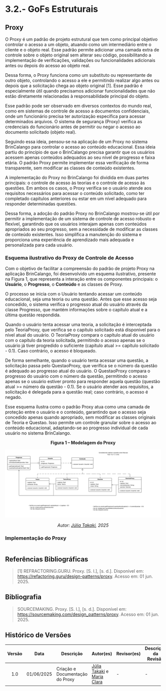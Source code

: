 # 3.2.- GoFs Estruturais

## Proxy 

O Proxy é um padrão de projeto estrutural que tem como principal objetivo controlar o acesso a um objeto, atuando como um intermediário entre o cliente e o objeto real. Esse padrão permite adicionar uma camada extra de controle sobre o objeto original sem alterar seu código, possibilitando a implementação de verificações, validações ou funcionalidades adicionais antes ou depois do acesso ao objeto real.

Dessa forma, o Proxy funciona como um substituto ou representante de outro objeto, controlando o acesso a ele e permitindo realizar algo antes ou depois que a solicitação chega ao objeto original [1]. Esse padrão é especialmente útil quando precisamos adicionar funcionalidades que não estão diretamente relacionadas à responsabilidade principal do objeto.

Esse padrão pode ser observado em diversos contextos do mundo real, como em sistemas de controle de acesso a documentos confidenciais, onde um funcionário precisa ter autorização específica para acessar determinados arquivos. O sistema de segurança (Proxy) verifica as credenciais do funcionário antes de permitir ou negar o acesso ao documento solicitado (objeto real).

Seguindo essa ideia, pensou-se na aplicação de um Proxy no sistema BrinCalango para controlar o acesso ao conteúdo educacional. Essa ideia partiu do princípio de que o BrinCalango precisa garantir que os usuários acessem apenas conteúdos adequados ao seu nível de progresso e faixa etária. O padrão Proxy permite implementar essa verificação de forma transparente, sem modificar as classes de conteúdo existentes.

A implementação do Proxy no BrinCalango foi dividida em duas partes principais: o controle de acesso às teorias e o controle de acesso às questões. Em ambos os casos, o Proxy verifica se o usuário atende aos requisitos necessários para acessar o conteúdo solicitado, como ter completado capítulos anteriores ou estar em um nível adequado para responder determinadas questões.

Dessa forma, a adoção do padrão Proxy no BrinCalango mostrou-se útil por permitir a implementação de um sistema de controle de acesso robusto e flexível, garantindo que os usuários interajam apenas com conteúdos apropriados ao seu progresso, sem a necessidade de modificar as classes de conteúdo existentes. Isso simplifica a manutenção do sistema e proporciona uma experiência de aprendizado mais adequada e personalizada para cada usuário.

### Esquema ilustrativo do Proxy de Controle de Acesso

Com o objetivo de facilitar a compreensão do padrão de projeto Proxy na aplicação BrinCalango, foi desenvolvido um esquema ilustrativo, presente na Figura 1, que representa a interação entre os componentes principais: o **Usuário**, o **Progresso**, o **Conteúdo** e as classes de Proxy.

O processo se inicia com o Usuário tentando acessar um conteúdo educacional, seja uma teoria ou uma questão. Antes que esse acesso seja concedido, o sistema verifica o progresso atual do usuário através da classe Progresso, que mantém informações sobre o capítulo atual e a última questão respondida.

Quando o usuário tenta acessar uma teoria, a solicitação é interceptada pelo TeoriaProxy, que verifica se o capítulo solicitado está disponível para o nível atual do usuário. O TeoriaProxy compara o capítulo atual do usuário com o capítulo da teoria solicitada, permitindo o acesso apenas se o usuário já tiver progredido o suficiente (capítulo atual >= capítulo solicitado - 0.1). Caso contrário, o acesso é bloqueado.

De forma semelhante, quando o usuário tenta acessar uma questão, a solicitação passa pelo QuestaoProxy, que verifica se o número da questão é adequado ao progresso atual do usuário. O QuestaoProxy compara o progresso do usuário com o número da questão, permitindo o acesso apenas se o usuário estiver pronto para responder aquela questão (questão atual >= número da questão - 0.1). Se o usuário atender aos requisitos, a solicitação é delegada para a questão real; caso contrário, o acesso é negado.

Esse esquema ilustra como o padrão Proxy atua como uma camada de proteção entre o usuário e o conteúdo, garantindo que o acesso seja concedido apenas quando apropriado, sem modificar as classes originais de Teoria e Questao. Isso permite um controle granular sobre o acesso ao conteúdo educacional, adaptando-se ao progresso individual de cada usuário no sistema BrinCalango.

<p align="center"><strong>Figura 1 – Modelagem do Proxy</strong></p>

<div align="center">

![Modelagem do Proxy](../assets/Proxy.png)

</div>

<p align="center"><em>Autor: <a href="https://github.com/juliatakaki" target="_blank">Júlia Takaki</a>, 2025</em></p>

### Implementação do Proxy
```
```

## Referências Bibliográficas

> [1] REFRACTORING.GURU. Proxy. [S. l.], [s. d.]. Disponível em: https://refactoring.guru/design-patterns/proxy. Acesso em: 01 jun. 2025.

## Bibliografia 

> SOURCEMAKING. Proxy. [S. l.], [s. d.]. Disponível em: https://sourcemaking.com/design_patterns/proxy. Acesso em: 01 jun. 2025.

## Histórico de Versões
| Versão | Data       | Descrição                                    | Autor(es)                                                                                              | Revisor(es)                                      | Descrição da Revisão                                                                                  | Commits |
| :----: | ---------- | -------------------------------------------- | -------------------------------------------------------------------------------------------------------- | ------------------------------------------------ | ------------------------------------------------------------------------------------------------------ | -------- |
| 1.0    | 01/06/2025 | Criação e Documentação do Proxy | [Júlia Takaki](https://github.com/juliatakaki) e [Maria Clara](https://github.com/Oleari19)| - | - | [Commit1-0](https://github.com/UnBArqDsw2025-1-Turma02/2025.1-T02-_G1_BrinCalango_Entrega_03/commit/c35b578d8c92e70d3772f47c6c39798c28ddfb90) |
